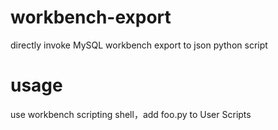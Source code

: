 # workbench-export
directly invoke MySQL workbench export to json python script

# usage
use workbench scripting shell，add foo.py to User Scripts
